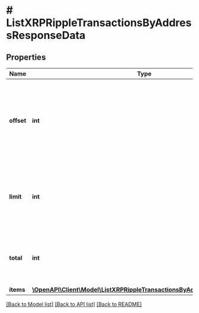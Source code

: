 # # ListXRPRippleTransactionsByAddressResponseData

## Properties

Name | Type | Description | Notes
------------ | ------------- | ------------- | -------------
**offset** | **int** | The starting index of the response items, i.e. where the response should start listing the returned items. |
**limit** | **int** | Defines how many items should be returned in the response per page basis. |
**total** | **int** | Defines the total number of items returned in the response. |
**items** | [**\OpenAPI\Client\Model\ListXRPRippleTransactionsByAddressResponseItem[]**](ListXRPRippleTransactionsByAddressResponseItem.md) |  |

[[Back to Model list]](../../README.md#models) [[Back to API list]](../../README.md#endpoints) [[Back to README]](../../README.md)
